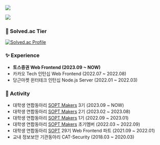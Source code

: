 <a href="https://hits.seeyoufarm.com"><img src="https://hits.seeyoufarm.com/api/count/incr/badge.svg?url=https%3A%2F%2Fgithub.com%2FTekiter&count_bg=%23217FBC&title_bg=%23555555&icon=&icon_color=%23E7E7E7&title=hits&edge_flat=false"/></a>

<a href="https://velog.io/@tekiter"><img src="https://img.shields.io/badge/-Tech%20Blog-2671bd?style=flat-square"></a>
<a href="https://tekiter.github.io/shields-craft"><img alt="" src="https://img.shields.io/badge/-Create_Your_Badge-blueviolet?style=flat-square"></a>

### 🏅 Solved.ac Tier
[![Solved.ac Profile](http://mazassumnida.wtf/api/v2/generate_badge?boj=geon08)](https://solved.ac/geon08)

### ✨ Experience

* **토스증권 Web Frontend (2023.09 ~ NOW)**
* 카카오 Tech 인턴십 Web Frontend (2022.07 ~ 2022.08)
* 당근마켓 윈터테크 인턴십 Node.js Server (2022.01 ~ 2022.03)

### 🚀 Activity

* 대학생 연합동아리 [SOPT Makers](https://github.com/sopt-makers) 3기 (2023.09 ~ NOW)
* 대학생 연합동아리 [SOPT Makers](https://github.com/sopt-makers) 2기 (2023.02 ~ 2023.08)
* 대학생 연합동아리 [SOPT Makers](https://github.com/sopt-makers) 1기 (2022.09 ~ 2023.01)
* 대학생 연합동아리 [SOPT Makers](https://github.com/sopt-makers) 초기멤버 (2022.03 ~ 2022.09)
* 대학생 연합동아리 [SOPT](https://sopt.org/) 29기 Web Frontend 파트 (2021.09 ~ 2022.01)
* 교내 정보보안 기관동아리 CAT-Security (2018.03 ~ 2020.03)
